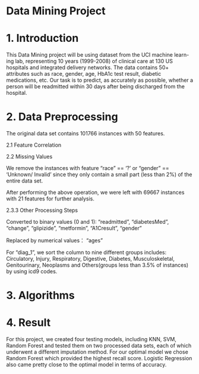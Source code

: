 # Data Mining Project

# 1. Introduction

This Data Mining project will be using dataset from the UCI machine learn- ing lab, representing 10 years (1999-2008) of clinical care at 130 US hospitals and integrated delivery networks. The data contains 50+ attributes such as race, gender, age, HbA1c test result, diabetic medications, etc. Our task is to predict, as accurately as possible, whether a person will be readmitted within 30 days after being discharged from the hospital.

# 2. Data Preprocessing 
The original data set contains 101766 instances with 50 features.

2.1 Feature Correlation 


2.2 Missing Values 

We remove the instances with feature “race” == ‘?’ or “gender” == ‘Unknown/ Invalid’ since they only contain a small part (less than 2%) of the entire data set. 

After performing the above operation, we were left with 69667 instances with 21 features for further analysis. 

2.3.3 Other Processing Steps 

Converted to binary values (0 and 1): “readmitted”, “diabetesMed”, “change”, “glipizide”, “metformin”, “A1Cresult”, “gender” 

Replaced by numerical values： “ages” 

For “diag_1”, we sort the column to nine different groups includes: Circulatory,  Injury, Respiratory, Digestive, Diabetes, Musculoskeletal, Genitourinary, Neoplasms and Others(groups less than 3.5% of instances) by using icd9 codes. 

# 3. Algorithms


# 4. Result
For this project, we created four testing models, including KNN, SVM, Random Forest and tested them on two processed data sets, each of which underwent a different imputation method. For our optimal model we chose Random Forest which provided the highest recall score. Logistic Regression also came pretty close to the optimal model in terms of accuracy.  
 

